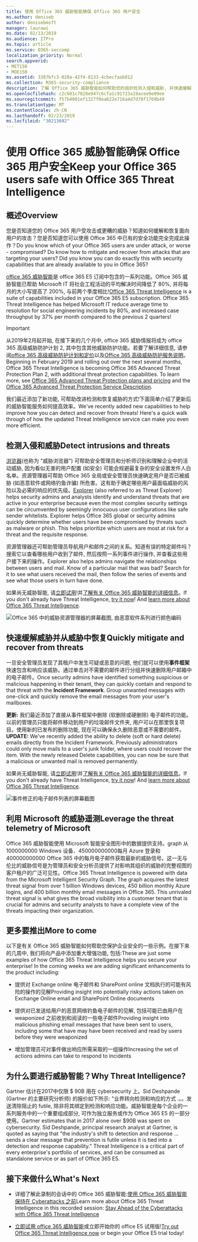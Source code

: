 ```yaml
---
title: 使用 Office 365 威胁智能确保 Office 365 用户安全
ms.author: deniseb
author: denisebmsft
manager: laurawi
ms.date: 02/13/2019
ms.audience: ITPro
ms.topic: article
ms.service: O365-seccomp
localization_priority: Normal
search.appverid:
- MET150
- MOE150
ms.assetid: 3387bfc3-028a-42f4-8133-4cbecfaab812
ms.collection: M365-security-compliance
description: 了解 Office 365 威胁智能如何帮助您的组织检测入侵和威胁, 并快速缓解和恢复威胁。
ms.openlocfilehash: c2c601c7828e947c6cfa1c91723a19acee9e09ee
ms.sourcegitcommit: f57b4001ef1327f0ea622e716a4d7d78f1769b49
ms.translationtype: MT
ms.contentlocale: zh-CN
ms.lasthandoff: 02/23/2019
ms.locfileid: "30213692"
---
```

# <a name="keep-your-office-365-users-safe-with-office-365-threat-intelligence"></a><span data-ttu-id="0c5df-103">使用 Office 365 威胁智能确保 Office 365 用户安全</span><span class="sxs-lookup"><span data-stu-id="0c5df-103">Keep your Office 365 users safe with Office 365 Threat Intelligence</span></span>

## <a name="overview"></a><span data-ttu-id="0c5df-104">概述</span><span class="sxs-lookup"><span data-stu-id="0c5df-104">Overview</span></span>

<span data-ttu-id="0c5df-p101">您是否知道您的 Office 365 用户受攻击或更糟的威胁？知道如何缓解和恢复面向用户的攻击？您是否知道您可以使用 Office 365 中已有的安全功能完全完成此操作？</span><span class="sxs-lookup"><span data-stu-id="0c5df-p101">Do you know which of your Office 365 users are under attack, or worse - compromised? Do know how to mitigate and recover from attacks that are targeting your users? Did you know you can do exactly this with security capabilities that are already available to you in Office 365?</span></span> 
  
<span data-ttu-id="0c5df-p102">[office 365 威胁智能](office-365-ti.md)是 office 365 E5 订阅中包含的一系列功能。Office 365 威胁智能已帮助 Microsoft IT 将社会工程活动的平均解决时间降低了 80%, 并将每月的大小写提高了 200%, 与前两个季度相比!</span><span class="sxs-lookup"><span data-stu-id="0c5df-p102">[Office 365 Threat Intelligence](office-365-ti.md) is a suite of capabilities included in your Office 365 E5 subscription. Office 365 Threat Intelligence has helped Microsoft IT reduce average time to resolution for social engineering incidents by 80%, and increased case throughput by 37% per month compared to the previous 2 quarters!</span></span> 

> [!IMPORTANT]
> <span data-ttu-id="0c5df-p103">从2019年2月起开始, 在接下来的几个月中, office 365 威胁情报将成为 office 365 高级威胁防护计划 2, 其中包含其他威胁防护功能。若要了解详细信息, 请参阅[office 365 高级威胁防护计划和定价](https://products.office.com/exchange/advance-threat-protection)以及[Office 365 高级威胁防护服务说明](https://docs.microsoft.com/office365/servicedescriptions/office-365-advanced-threat-protection-service-description)。</span><span class="sxs-lookup"><span data-stu-id="0c5df-p103">Beginning in February 2019 and rolling out over the next several months, Office 365 Threat Intelligence is becoming Office 365 Advanced Threat Protection Plan 2, with additional threat protection capabilities. To learn more, see [Office 365 Advanced Threat Protection plans and pricing](https://products.office.com/exchange/advance-threat-protection) and the [Office 365 Advanced Threat Protection Service Description](https://docs.microsoft.com/office365/servicedescriptions/office-365-advanced-threat-protection-service-description).</span></span>
  
<span data-ttu-id="0c5df-p104">我们最近添加了新功能, 可帮助改进检测和恢复威胁的方式!下面简单介绍了更新后的威胁智能服务如何提高效率。</span><span class="sxs-lookup"><span data-stu-id="0c5df-p104">We've recently added new capabilities to help improve how you can detect and recover from threats! Here's a quick walk through of how the updated Threat Intelligence service can make you even more efficient.</span></span>
  
## <a name="detect-intrusions-and-threats"></a><span data-ttu-id="0c5df-114">检测入侵和威胁</span><span class="sxs-lookup"><span data-stu-id="0c5df-114">Detect intrusions and threats</span></span>

<span data-ttu-id="0c5df-p105">[浏览器](use-explorer-in-security-and-compliance.md)(也称为 "威胁浏览器") 可帮助安全管理员和分析师识别和理解企业中的活动威胁, 因为看似无害的用户配置 (如安全) 可能会规避最复杂的安全设置发件人白名单。资源管理器可帮助 Office 365 全局或安全管理员快速确定用户是否已被威胁 (如恶意软件或网络钓鱼诈骗) 所危害。这有助于确定哪些用户最面临威胁的风险以及必需的响应的优先级。</span><span class="sxs-lookup"><span data-stu-id="0c5df-p105">[Explorer](use-explorer-in-security-and-compliance.md) (also referred to as Threat Explorer) helps security admins and analysts identify and understand threats that are active in your enterprise because even the most complex security settings can be circumvented by seemingly innocuous user configurations like safe sender whitelists. Explorer helps Office 365 global or security admins quickly determine whether users have been compromised by threats such as malware or phish. This helps prioritize which users are most at risk for a threat and the requisite response.</span></span> 
  
<span data-ttu-id="0c5df-p106">资源管理器还可帮助管理员导航用户和邮件之间的关系。知道有误的特定邮件吗？搜索它以查看哪些用户收到了邮件, 然后按照一系列事件进行操作, 并查看这些用户接下来的操作。</span><span class="sxs-lookup"><span data-stu-id="0c5df-p106">Explorer also helps admins navigate the relationships between users and mail. Know of a particular mail that was bad? Search for it to see what users received the mail, then follow the series of events and see what those users in turn have done.</span></span>

<span data-ttu-id="0c5df-p107">如果尚无威胁智能, 请[立即试用](https://aka.ms/tryo365threatintel3)!并[了解有关 Office 365 威胁智能的详细信息](https://aka.ms/readmoreabouto365threatintel)。</span><span class="sxs-lookup"><span data-stu-id="0c5df-p107">If you don't already have Threat Intelligence, [try it now](https://aka.ms/tryo365threatintel3)! And [learn more about Office 365 Threat Intelligence](https://aka.ms/readmoreabouto365threatintel).</span></span>
  
![Office 365 中的威胁资源管理器的屏幕截图, 由恶意软件系列进行颜色编码](media/591338dd-252a-437d-b5f2-87aa42e74b0c.png)
  
## <a name="quickly-mitigate-and-recover-from-threats"></a><span data-ttu-id="0c5df-124">快速缓解威胁并从威胁中恢复</span><span class="sxs-lookup"><span data-stu-id="0c5df-124">Quickly mitigate and recover from threats</span></span>

<span data-ttu-id="0c5df-p108">一旦安全管理员发现了其租户中发生可疑或恶意的问题, 他们就可以使用**事件框架**快速包含和响应该威胁。通过单击对不需要的邮件进行分组并快速删除用户邮箱中的电子邮件。</span><span class="sxs-lookup"><span data-stu-id="0c5df-p108">Once security admins have identified something suspicious or malicious happening in their tenant, they can quickly contain and respond to that threat with the **Incident Framework**. Group unwanted messages with one-click and quickly remove the email messages from your user's mailboxes.</span></span> 
  
 <span data-ttu-id="0c5df-p109">**更新:** 我们最近添加了直接从事件框架中删除 (软删除或硬删除) 电子邮件的功能。以前的管理员只能将邮件移动到用户的垃圾邮件文件夹, 用户可以在那里恢复项目。使用新的已发布的删除功能, 现在可以确保永久删除恶意或不需要的邮件。</span><span class="sxs-lookup"><span data-stu-id="0c5df-p109">**UPDATE:** We've recently added the ability to delete (soft or hard delete) emails directly from the Incident Framework. Previously administrators could only move mails to a user's junk folder, where users could recover the item. With the newly released Delete capabilities, you can now be sure that a malicious or unwanted mail is removed permanently.</span></span> 
  
<span data-ttu-id="0c5df-p110">如果尚无威胁智能, 请[立即试用](https://aka.ms/tryo365threatintel3)!并[了解有关 Office 365 威胁智能的详细信息](https://aka.ms/readmoreabouto365threatintel)。</span><span class="sxs-lookup"><span data-stu-id="0c5df-p110">If you don't already have Threat Intelligence, [try it now](https://aka.ms/tryo365threatintel3)! And [learn more about Office 365 Threat Intelligence](https://aka.ms/readmoreabouto365threatintel).</span></span>
  
![事件修正的电子邮件列表的屏幕截图](media/9d8452d3-d8d2-4b26-81f9-76396e08dd17.png)
  
## <a name="leverage-the-threat-telemetry-of-microsoft"></a><span data-ttu-id="0c5df-133">利用 Microsoft 的威胁遥测</span><span class="sxs-lookup"><span data-stu-id="0c5df-133">Leverage the threat telemetry of Microsoft</span></span>

<span data-ttu-id="0c5df-p111">Office 365 威胁智能使用 Microsoft 智能安全图形中的数据提供支持。graph 从 1000000000 Windows 设备、450000000000每月 Azure 登录和 400000000000 Office 365 中的每月电子邮件获取最新的威胁信号。这一无与伦比的威胁信号是为管理员和安全分析员提供了对影响其组织的威胁的完整视图的客户租户的广泛可见性。</span><span class="sxs-lookup"><span data-stu-id="0c5df-p111">Office 365 Threat Intelligence is powered with data from the Microsoft Intelligent Security Graph. The graph acquires the latest threat signal from over 1 billion Windows devices, 450 billion monthly Azure logins, and 400 billion monthly email messages in Office 365. This unrivaled threat signal is what gives the broad visibility into a customer tenant that is crucial for admins and security analysts to have a complete view of the threats impacting their organization.</span></span> 
  
## <a name="more-to-come"></a><span data-ttu-id="0c5df-137">更多要推出</span><span class="sxs-lookup"><span data-stu-id="0c5df-137">More to come</span></span>

<span data-ttu-id="0c5df-p112">以下是有关 Office 365 威胁智能如何帮助您保护企业安全的一些示例。在接下来的几周中, 我们将向产品中添加重大增强功能, 包括:</span><span class="sxs-lookup"><span data-stu-id="0c5df-p112">These are just some examples of how Office 365 Threat Intelligence helps you secure your enterprise! In the coming weeks we are adding significant enhancements to the product including:</span></span>
  
- <span data-ttu-id="0c5df-140">提供对 Exchange online 电子邮件和 SharePoint online 文档执行的可能有风险的操作的见解</span><span class="sxs-lookup"><span data-stu-id="0c5df-140">Providing insight into potentially risky actions taken on Exchange Online email and SharePoint Online documents</span></span>
    
- <span data-ttu-id="0c5df-141">提供对已发送给用户的恶意网络钓鱼电子邮件的见解, 包括可能已由用户在 weaponized 之前收到和阅读的一些电子邮件</span><span class="sxs-lookup"><span data-stu-id="0c5df-141">Providing insight into malicious phishing email messages that have been sent to users, including some that have may have been received and read by users before they were weaponized</span></span>
    
- <span data-ttu-id="0c5df-142">增加管理员可对事件做出响应所需采取的一组操作</span><span class="sxs-lookup"><span data-stu-id="0c5df-142">Increasing the set of actions admins can take to respond to incidents</span></span>
    
## <a name="why-threat-intelligence"></a><span data-ttu-id="0c5df-143">为什么要进行威胁智能？</span><span class="sxs-lookup"><span data-stu-id="0c5df-143">Why Threat Intelligence?</span></span>

<span data-ttu-id="0c5df-p113">Gartner 估计在2017中仅限 $ 90B 用在 cybersecurity 上。Sid Deshpande (Gartner 的主要研究分析师) 的报价如下所示: "业界转向检测和响应的方式 .。。发送清除阻止的 futile, 除非将其绑定到检测和响应功能。威胁智能是每个企业的一系列服务中的一个重要组成部分, 可作为独立服务或作为 Office 365 E5 的一部分使用。</span><span class="sxs-lookup"><span data-stu-id="0c5df-p113">Gartner estimates that in 2017 alone over $90B was spent on cybersecurity. Sid Deshpande, principal research analyst at Gartner, is quoted as saying that "the industry's shift to detection and response … sends a clear message that prevention is futile unless it is tied into a detection and response capability." Threat Intelligence is a critical part of every enterprise's portfolio of services, and can be consumed as standalone service or as part of Office 365 E5.</span></span>
  
## <a name="whats-next"></a><span data-ttu-id="0c5df-148">接下来做什么</span><span class="sxs-lookup"><span data-stu-id="0c5df-148">What's Next</span></span>

- <span data-ttu-id="0c5df-149">详细了解此录制的会话中的 Office 365 威胁智能:[使用 Office 365 威胁智能保持在 Cyberattacks 之前](https://myignite.microsoft.com/videos/53723)</span><span class="sxs-lookup"><span data-stu-id="0c5df-149">Learn more about Office 365 Threat Intelligence in this recorded session: [Stay Ahead of the Cyberattacks with Office 365 Threat Intelligence](https://myignite.microsoft.com/videos/53723)</span></span>
    
- <span data-ttu-id="0c5df-150">[立即试用 office 365 威胁智能](https://aka.ms/tryo365threatintel3)或立即开始你的 office E5 试用版!</span><span class="sxs-lookup"><span data-stu-id="0c5df-150">[Try out Office 365 Threat Intelligence now](https://aka.ms/tryo365threatintel3) or begin your Office E5 trial today!</span></span> 
    

